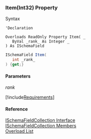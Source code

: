 ﻿### Item(Int32) Property

Syntax

```vbnet
'Declaration
 
Overloads ReadOnly Property Item( _
   ByVal _rank_ As Integer _
) As ISchemaField
```

```csharp
ISchemaField Item( 
   int _rank_
) {get;}
```

#### Parameters

_rank_

[!include[Requirements](../partials/requirements.md)]

#### Reference

[ISchemaFieldCollection Interface](fcSDK~FChoice.Foundation.Schema.ISchemaFieldCollection.md)  
[ISchemaFieldCollection Members](fcSDK~FChoice.Foundation.Schema.ISchemaFieldCollection_members.md)  
[Overload List](fcSDK~FChoice.Foundation.Schema.ISchemaFieldCollection~Item.md)